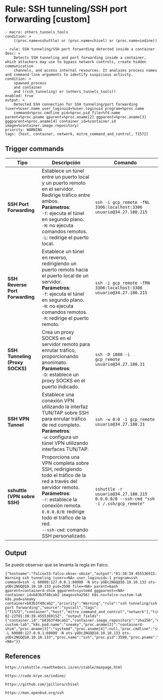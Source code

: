 # Rule: SSH tunneling/SSH port forwarding [custom]


    - macro: others_tunnels_tools
    condition: >
        ((proc.name=sshuttle) or (proc.name=chisel) or (proc.name=iodine))

    - rule: SSH tunneling/SSH port forwarding detected inside a container
    desc: >
        Detects SSH tunneling and port forwarding inside a container, which attackers may use to bypass network controls, create hidden communication 
        channels, and access internal resources. It analyzes process names and command-line arguments to identify suspicious activity.
    condition: >
        spawned_process
        and container
        and ((ssh_tunneling) or (others_tunnels_tools))
    enabled: true
    output: >
        Detected SSH connection for SSH tunneling/port forwarding (user=%user.name user_loginuid=%user.loginuid program=%proc.name
        command=%proc.cmdline pid=%proc.pid file=%fd.name parent=%proc.pname gparent=%proc.aname[2] ggparent=%proc.aname[3] gggparent=%proc.aname[4] container_id=%container.id image=%container.image.repository)
    priority: WARNING
    tags: [host, container, network, mitre_command_and_control, T1572]


## Trigger commands


| Tipo                          | Descripción                                                                                                                     | Comando                                                                 |
|-------------------------------|---------------------------------------------------------------------------------------------------------------------------------|-------------------------------------------------------------------------|
| **SSH Port Forwarding**        | Establece un túnel entre un puerto local y un puerto remoto en el servidor. Redirige tráfico entre ambos. <br> **Parámetros**: <br> `-f`: ejecuta el túnel en segundo plano. <br> `-N`: no ejecuta comandos remotos. <br> `-L`: redirige el puerto local. | `ssh -i gcp_remote -fNL 3306:localhost:3306 usuario@34.27.180.215`   |
| **SSH Reverse Port Forwarding**| Establece un túnel en reverso, redirigiendo un puerto remoto hacia el puerto local de un servidor. <br> **Parámetros**: <br> `-f`: ejecuta el túnel en segundo plano. <br> `-N`: no ejecuta comandos remotos. <br> `-R`: redirige el puerto remoto. | `ssh -i gcp_remote -fRN 3306:localhost:3306 usuario@34.27.180.215`   |
| **SSH Tunneling (Proxy SOCKS)**| Crea un proxy SOCKS en el servidor remoto para enrutar tráfico, proporcionando anonimato. <br> **Parámetros**: <br> `-D`: establece un proxy SOCKS en el puerto indicado. | `ssh -D 1080 -i gcp_remote usuario@34.27.180.21`                    |
| **SSH VPN Tunnel**             | Establece una conexión VPN utilizando la interfaz TUN/TAP sobre SSH para enrutar tráfico de red completo. <br> **Parámetros**: <br> `-w`: configura un túnel VPN utilizando interfaces TUN/TAP. | `ssh -w 0:0 -i gcp_remote usuario@34.27.180.21`                     |
| **sshuttle (VPN sobre SSH)**  | Proporciona una VPN completa sobre SSH, redirigiendo todo el tráfico de la red a través del servidor remoto. <br> **Parámetros**: <br> `-r`: establece la conexión remota. <br> `0.0.0.0/0`: redirige todo el tráfico de la red. <br> `--ssh-cmd`: comando SSH personalizado. | `sshuttle -r usuario@34.27.180.215 0.0.0.0/0 --ssh-cmd "ssh -i /.ssh/gcp_remote"` |



## Output


Se puede observar que se levanta la regla en Falco.

    {"hostname":"falcox33-falco-obsec-s6nzm","output":"01:30:39.455536915: Warning ssh tunneling (user=<NA> user_loginuid=-1 program=ssh command=ssh -L 60080:127.0.0.1:60080 -N ots-yODc2NGQ@10.10.10.133 ots-yODc2NGQ@10.10.10.133 pid=3598 file=<NA> parent=bash gparent=containerd-shim ggparent=systemd gggparent=<NA> container_id=b83b3f40cab2 image=sha256) k8s.ns=falco-custom-lab k8s.pod=sneaky container=b83b3f40cab2","priority":"Warning","rule":"ssh tunneling/ssh port forwarding","source":"syscall","tags":["T1572","container","host","mitre_command_and_control","network"],"time":"2025-02-22T01:30:39.455536915Z", "output_fields": {"container.id":"b83b3f40cab2","container.image.repository":"sha256","evt.time":1740187839455536915,"fd.name":null,"k8s.ns.name":"falco-custom-lab","k8s.pod.name":"sneaky","proc.aname[2]":"containerd-shim","proc.aname[3]":"systemd","proc.aname[4]":null,"proc.cmdline":"ssh -L 60080:127.0.0.1:60080 -N ots-yODc2NGQ@10.10.10.133 ots-yODc2NGQ@10.10.10.133","proc.name":"ssh","proc.pid":3598,"proc.pname":"bash","user.loginuid":-1,"user.name":"<NA>"}}


## References

    https://sshuttle.readthedocs.io/en/stable/manpage.html

    https://code.kryo.se/iodine/

    https://github.com/jpillora/chisel

    https://man.openbsd.org/ssh


